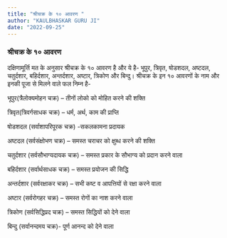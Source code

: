 ```yaml
---
title: "श्रीचक्र के १० आवरण "
author: "KAULBHASKAR GURU JI"
date: "2022-09-25"
---
```

### **श्रीचक्र के १० आवरण**

दक्षिणामूर्त्ति मत के अनुसार श्रीचक्र के १० आवरण है और ये है- भूपुर, त्रिवृत, षोडशदल, अष्टदल, चतुर्दशार, बहिर्दशार, अन्तर्दशार, अष्टार, त्रिकोण और बिन्दु। श्रीचक्र के इन १० आवरणों के नाम और इनकी पूजा से मिलने वाले फल निम्न है-

भूपुर(त्रैलोक्यमोहन चक्र) – तीनों लोको को मोहित करने की शक्ति

त्रिवृत(त्रिवर्गसाधक चक्र) – धर्म, अर्थ, काम की प्राप्ति

षोडशदल (सर्वाशापरिपूरक चक्र) -सकलकामना प्रदायक

अष्टदल (सर्वसंक्षोभण चक्र) – समस्त चराचर को क्षुब्ध करने की शक्ति

चतुर्दशार (सर्वसौभाग्यदायक चक्र) – समस्त प्रकार के सौभाग्य को प्रदान करने वाला

बहिर्दशार (सर्वार्थसाधक चक्र) – समस्त प्रयोजन की सिद्धि

अन्तर्दशार (सर्वरक्षाकर चक्र) – सभी कष्ट व आपत्तियों से रक्षा करने वाला

अष्टार (सर्वरोगहर चक्र) – समस्त रोगों का नाश करने वाला

त्रिकोण (सर्वसिद्धिप्रद चक्र) – समस्त सिद्धियों को देने वाला

बिन्दु (सर्वानन्दमय चक्र)- पूर्ण आनन्द को देने वाला

